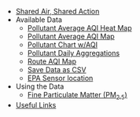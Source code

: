 * [Shared Air, Shared Action](../README.md)
* Available Data
    * [Pollutant Average AQI Heat Map](heatmap.md)
    * [Pollutant Average AQI Map](averagemap.md)
    * [Pollutant Chart w/AQI](chart.md)
    * [Pollutant Daily Aggregations](table.md)
    * [Route AQI Map](MobileRouteMap.md)
    * [Save Data as CSV](exportdata.md)
    * [EPA Sensor location](epasensors.md)
* Using the Data
    * [Fine Particulate Matter (PM<sub>2.5</sub>)](pm25.md)
* [Useful Links](links.md)
